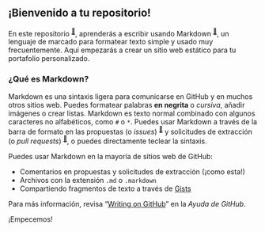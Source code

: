 ## ¡Bienvenido a tu repositorio!

En este repositorio <sup>[:book:](https://help.github.com/articles/github-glossary/#repository)</sup>, aprenderás a escribir usando Markdown <sup>[:book:](https://help.github.com/articles/github-glossary/#markdown)</sup>, un lenguaje de marcado para formatear texto simple y usado muy frecuentemente. Aquí empezarás a crear un sitio web estático para tu portafolio personalizado.

### ¿Qué es Markdown?

Markdown es una sintaxis ligera para comunicarse en GitHub y en muchos otros sitios web. Puedes formatear palabras **en negrita** o _cursiva_, añadir imágenes o crear listas. Markdown es texto normal combinado con algunos caracteres no alfabéticos, como `#` o `*`. Puedes usar Markdown a través de la barra de formato en las propuestas (o _issues_) <sup>[:book:](https://help.github.com/articles/github-glossary/#issues)</sup> y solicitudes de extracción (o _pull requests_) <sup>[:book:](https://help.github.com/articles/github-glossary/#pull-request)</sup>, o puedes directamente teclear la sintaxis.

Puedes usar Markdown en la mayoría de sitios web de GitHub:

- Comentarios en propuestas y solicitudes de extracción (¡como esta!)
- Archivos con la extensión `.md` o `.markdown` 
- Compartiendo fragmentos de texto a través de [Gists](https://help.github.com/en/articles/about-gists)

Para más información, revisa “[Writing on GitHub](https://help.github.com/categories/writing-on-github/)” en la _Ayuda de GitHub_.

¡Empecemos!
